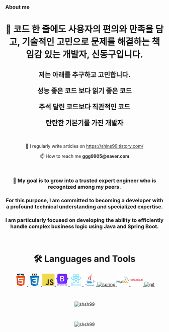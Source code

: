 ### About me

<h1 align="center">👋 코드 한 줄에도 사용자의 편의와 만족을 담고, 기술적인 고민으로 문제를 해결하는 책임감 있는 개발자, 신동구입니다.</h1>

<h2 align="center">저는 아래를 추구하고 고민합니다.
  
<p align="center"> 성능 좋은 코드 보다 읽기 좋은 코드
<p align="center">주석 달린 코드보다 직관적인 코드
<p align="center"> 탄탄한 기본기를 가진 개발자</h3>
<br/>

<p align="center">
  📝 I regularly write articles on <a href="https://shins99.tistory.com/" target="_blank" rel="noreferrer">https://shins99.tistory.com/</a>
</p>

<p align="center">
  📫 How to reach me <strong>ggg9905@naver.com</strong>
</p>
<br/>

<h3 align="center">🚀 My goal is to grow into a trusted expert engineer who is recognized among my peers.</h3>
<h3 align="center">For this purpose, I am committed to becoming a developer with a profound technical understanding and specialized expertise.</h3>
<h3 align="center">I am particularly focused on developing the ability to efficiently handle complex business logic using Java and Spring Boot.</h3>
<br/>

<h1 align="center">🛠️ Languages and Tools</h1>
<p align="center">
  <!-- Frontend -->
  <a href="https://www.w3.org/html/" target="_blank" rel="noreferrer">
    <img src="https://raw.githubusercontent.com/devicons/devicon/master/icons/html5/html5-original-wordmark.svg" alt="html5" width="40" height="40"/>
  </a>
  <a href="https://www.w3schools.com/css/" target="_blank" rel="noreferrer">
    <img src="https://raw.githubusercontent.com/devicons/devicon/master/icons/css3/css3-original-wordmark.svg" alt="css3" width="40" height="40"/>
  </a>
  <a href="https://developer.mozilla.org/en-US/docs/Web/JavaScript" target="_blank" rel="noreferrer">
    <img src="https://raw.githubusercontent.com/devicons/devicon/master/icons/javascript/javascript-original.svg" alt="javascript" width="40" height="40"/>
  </a>
  <a href="https://getbootstrap.com" target="_blank" rel="noreferrer">
    <img src="https://raw.githubusercontent.com/devicons/devicon/master/icons/bootstrap/bootstrap-plain-wordmark.svg" alt="bootstrap" width="40" height="40"/>
  </a>
  <a href="https://reactjs.org/" target="_blank" rel="noreferrer">
    <img src="https://raw.githubusercontent.com/devicons/devicon/master/icons/react/react-original-wordmark.svg" alt="react" width="40" height="40"/>
  </a>
  
  <!-- Backend -->
  <a href="https://www.java.com" target="_blank" rel="noreferrer">
    <img src="https://raw.githubusercontent.com/devicons/devicon/master/icons/java/java-original.svg" alt="java" width="40" height="40"/>
  </a>
  <a href="https://spring.io/" target="_blank" rel="noreferrer">
    <img src="https://www.vectorlogo.zone/logos/springio/springio-icon.svg" alt="spring" width="40" height="40"/>
  </a>
  
  <!-- Server/Database -->
  <a href="https://www.mysql.com/" target="_blank" rel="noreferrer">
    <img src="https://raw.githubusercontent.com/devicons/devicon/master/icons/mysql/mysql-original-wordmark.svg" alt="mysql" width="40" height="40"/>
  </a>
  <a href="https://www.oracle.com/" target="_blank" rel="noreferrer">
    <img src="https://raw.githubusercontent.com/devicons/devicon/master/icons/oracle/oracle-original.svg" alt="oracle" width="40" height="40"/>
  </a>
  
  <!-- Version Control -->
  <a href="https://git-scm.com/" target="_blank" rel="noreferrer">
    <img src="https://www.vectorlogo.zone/logos/git-scm/git-scm-icon.svg" alt="git" width="40" height="40"/>
  </a>
</p>

<br/>
<p align="center">
  <img align="center" src="https://github-readme-stats.vercel.app/api?username=shsh99&show_icons=true&locale=en" alt="shsh99" />
</p>
<br/>
<p align="center">
  <img align="center" src="https://github-readme-streak-stats.herokuapp.com/?user=shsh99&" alt="shsh99" />
</p>

<!---
shsh99/shsh99 is a ✨ special ✨ repository because its `README.md` (this file) appears on your GitHub profile.
You can click the Preview link to take a look at your changes.
--->
